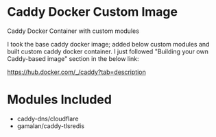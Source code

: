 # Caddy Docker Custom Image

Caddy Docker Container with custom modules

I took the base caddy docker image; added below custom modules and built custom caddy docker container. I just followed "Building your own Caddy-based image" section in the below link:

https://hub.docker.com/_/caddy?tab=description

# Modules Included
- caddy-dns/cloudflare
- gamalan/caddy-tlsredis
